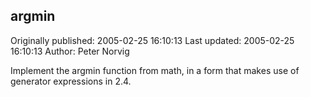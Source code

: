 ## argmin

Originally published: 2005-02-25 16:10:13
Last updated: 2005-02-25 16:10:13
Author: Peter Norvig

Implement the argmin function from math, in a form that makes use of generator expressions in 2.4.